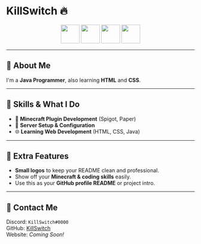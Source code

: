 # KillSwitch 🔥

<p align="center">
  <img src="https://upload.wikimedia.org/wikipedia/en/3/30/Java_programming_language_logo.svg" width="50" height="50" />
  <img src="https://upload.wikimedia.org/wikipedia/commons/6/61/HTML5_logo_and_wordmark.svg" width="50" height="50" />
  <img src="https://upload.wikimedia.org/wikipedia/commons/d/d5/CSS3_logo_and_wordmark.svg" width="50" height="50" />
  <img src="https://upload.wikimedia.org/wikipedia/en/5/51/Minecraft_cover.png" width="50" height="50" />
</p>

---

## 👋 About Me

I'm a **Java Programmer**, also learning **HTML** and **CSS**.

---

## 🚀 Skills & What I Do

- 🧩 **Minecraft Plugin Development** (Spigot, Paper)
- 🔧 **Server Setup & Configuration**
- 🌐 **Learning Web Development** (HTML, CSS, Java)

---

## 🌟 Extra Features

- **Small logos** to keep your README clean and professional.
- Show off your **Minecraft & coding skills** easily.
- Use this as your **GitHub profile README** or project intro.

---

## 💬 Contact Me

Discord: `KillSwitch#0000`  
GitHub: [KillSwitch](https://github.com/YourUsername)  
Website: *Coming Soon!*
